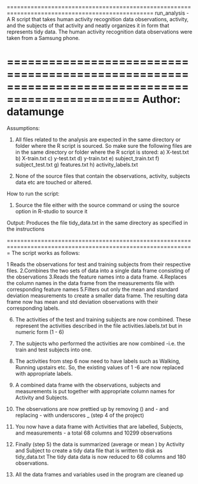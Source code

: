 =================================================================================================
run_analysis - A R script that takes human activity recognition data observations, activity, 
and the subjects of that activity and neatly organizes it in form that represents tidy data.
The human activity recognition data observations were taken from a Samsung phone.

=================================================================================================
Author: datamunge
=================================================================================================

Assumptions:
1. All files related to the analysis are expected in the same directory or folder where the R script is sourced.
So make sure the following files are in the same directory or folder where the R script is stored:
a) X-test.txt
b) X-train.txt
c) y-test.txt
d) y-train.txt
e) subject_train.txt
f) subject_test.txt
g) features.txt
h) activity_labels.txt

2. None of the source files that contain the observations, activity, subjects data etc are 
touched or altered.

How to run the script:
1. Source the file either with the source command or using the source option in R-studio to source it

Output: Produces the file tidy_data.txt in the same directory as specified in the instructions

=============================================================================================================
The script works as follows:

1 Reads the observations for test and training subjects from their respective files.
2.Combines the two sets of data into a single data frame consisting of the observations
3.Reads the feature names into a data frame.
4.Replaces the column names in the data frame from the measurements file with corresponding feature names
5.Filters out only the mean and standard deviation  measurements to create a smaller data frame.
  The resulting data frame now has mean and std deviation observations with their corresponding labels.
  
6. The activities of the test and training subjects are now combined. These represent the activities 
described in the file activities.labels.txt but in numeric form (1 - 6)
7. The subjects who performed the activities are now combined -i.e. the train and test subjects into one.
  
8. The activities from step 6 now need to have labels such as Walking, Running upstairs etc.
   So, the existing values of 1 -6 are now replaced with appropriate labels.
9. A combined data frame with the observations, subjects and measurements is put together with 
appropriate column names for Activity and Subjects.
10. The observations are now prettied up by removing () and - and replacing - with underscores _ (step 4 of the project)
11. You now have a data frame with Activities that are labelled, Subjects, and measurements - a total 
68 columns and 10299 observations

12. Finally (step 5) the data is summarized (average or mean ) by Activity and Subject to create a tidy data file
that is written to disk as tidy_data.txt The tidy data data is now reduced to 68 columns and 180 observations.
13. All the data frames and variables used in the program are cleaned up